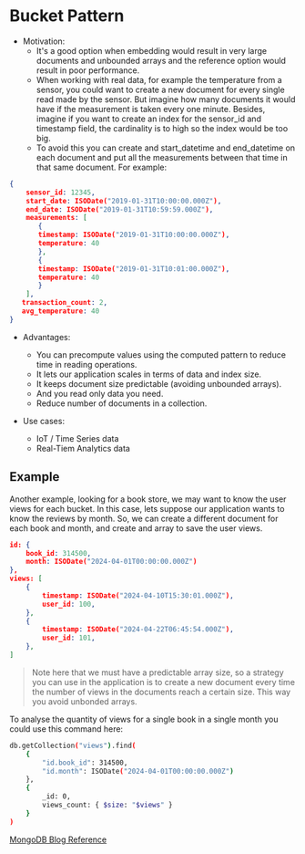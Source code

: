 # Bucket Pattern
- Motivation:
    - It's a good option when embedding would result in very large documents and unbounded arrays and the reference option would result in poor performance.
    - When working with real data, for example the temperature from a sensor, you could want to create a new document for every single read made by the sensor. But imagine how many documents it would have if the measurement is taken every one minute. Besides, imagine if you want to create an index for the sensor_id and timestamp field, the cardinality is to high so the index would be too big.
    - To avoid this you can create and start_datetime and end_datetime on each document and put all the measurements between that time in that same document. For example:

```json
{
    sensor_id: 12345,
    start_date: ISODate("2019-01-31T10:00:00.000Z"),
    end_date: ISODate("2019-01-31T10:59:59.000Z"),
    measurements: [
       {
       timestamp: ISODate("2019-01-31T10:00:00.000Z"),
       temperature: 40
       },
       {
       timestamp: ISODate("2019-01-31T10:01:00.000Z"),
       temperature: 40
       }
    ],
   transaction_count: 2,
   avg_temperature: 40
} 
```
- Advantages:
    - You can precompute values using the computed pattern to reduce time in reading operations.
    - It lets our application scales in terms of data and index size.
    - It keeps document size predictable (avoiding unbounded arrays).
    - And you read only data you need.
    - Reduce number of documents in a collection.

- Use cases:
    - IoT / Time Series data
    - Real-Tiem Analytics data

## Example
Another example, looking for a book store, we may want to know the user views for each bucket. In this case, lets suppose our application wants to know the reviews by month. So, we can create a different document for each book and month, and create and array to save the user views.

```json
id: {
    book_id: 314500,
    month: ISODate("2024-04-01T00:00:00.000Z")
},
views: [
    {
        timestamp: ISODate("2024-04-10T15:30:01.000Z"),
        user_id: 100,
    },
    {
        timestamp: ISODate("2024-04-22T06:45:54.000Z"),
        user_id: 101,
    },
]
```

> Note here that we must have a predictable array size, so a strategy you can use in the application is to create a new document every time the number of views in the documents reach a certain size. This way you avoid unbonded arrays.

To analyse the quantity of views for a single book in a single month you could use this command here:
```sh
db.getCollection("views").find(
    {
        "id.book_id": 314500,
        "id.month": ISODate("2024-04-01T00:00:00.000Z")
    },
    {
        _id: 0,
        views_count: { $size: "$views" }
    }
)
```

[MongoDB Blog Reference](https://www.mongodb.com/blog/post/building-with-patterns-the-bucket-pattern)
